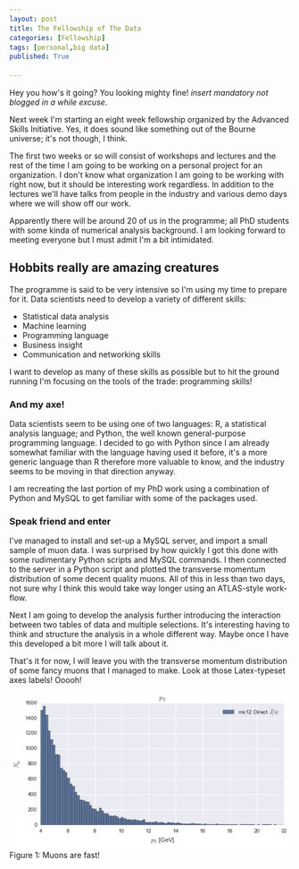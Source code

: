 ```yaml
---
layout: post
title: The Fellowship of The Data
categories: [Fellowship]
tags: [personal,big data]
published: True

---
```


Hey you how's it going? You looking mighty fine! *insert mandatory not blogged in a while excuse*.

Next week I'm starting an eight week fellowship organized by the Advanced Skills Initiative. Yes, it does sound like something out of the Bourne universe; it's not though, I think.

The first two weeks or so will consist of workshops and lectures and the rest of the time I am going to be working on a personal project for an organization. I don't know what organization I am going to be working with right now, but it should be interesting work regardless. In addition to the lectures we'll have talks from people in the industry and various demo days where we will show off our work.

Apparently there will be around 20 of us in the programme; all PhD students with some kinda of numerical analysis background. I am looking forward to meeting everyone but I must admit I'm a bit intimidated.

## Hobbits really are amazing creatures

The programme is said to be very intensive so I'm using my time to prepare for it. Data scientists need to develop a variety of different skills:
 
- Statistical data analysis
- Machine learning
- Programming language
- Business insight
- Communication and networking skills

I want to develop as many of these skills as possible but to hit the ground running I'm focusing on the tools of the trade: programming skills!

### And my axe!

Data scientists seem to be using one of two languages: R, a statistical analysis language; and Python, the well known general-purpose programming language. I decided to go with Python since I am already somewhat familiar with the language having used it before, it's a more generic language than R therefore more valuable to know, and the industry seems to be moving in that direction anyway.

I am recreating the last portion of my PhD work using a combination of Python and MySQL to get familiar with some of the packages used.

### Speak friend and enter

I've managed to install and set-up a MySQL server, and import a small sample of muon data. I was surprised by how quickly I got this done with some rudimentary Python scripts and MySQL commands. I then connected to the server in a Python script and plotted the transverse momentum distribution of some decent quality muons. All of this in less than two days, not sure why I think this would take way longer using an ATLAS-style work-flow.

Next I am going to develop the analysis further introducing the interaction between two tables of data and multiple selections. It's interesting having to think and structure the analysis in a whole different way. Maybe once I have this developed a bit more I will talk about it.

That's it for now, I will leave you with the transverse momentum distribution of some fancy muons that I managed to make. Look at those Latex-typeset axes labels! Ooooh!

<img src="/img/first_pt.png" >
<figcaption>Figure 1: Muons are fast!</figcaption>
